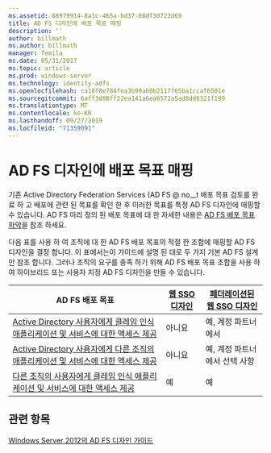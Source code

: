 ```yaml
---
ms.assetid: 68979914-8a1c-465a-bd37-08df30722d69
title: AD FS 디자인에 배포 목표 매핑
description: ''
author: billmath
ms.author: billmath
manager: femila
ms.date: 05/31/2017
ms.topic: article
ms.prod: windows-server
ms.technology: identity-adfs
ms.openlocfilehash: ca10f8e784fea3b99a60b2117f65ba1ccaf6501e
ms.sourcegitcommit: 6aff3d88ff22ea141a6ea6572a5ad8dd6321f199
ms.translationtype: MT
ms.contentlocale: ko-KR
ms.lasthandoff: 09/27/2019
ms.locfileid: "71359091"
---
```

# <a name="mapping-your-deployment-goals-to-an-ad-fs-design"></a>AD FS 디자인에 배포 목표 매핑


기존 Active Directory Federation Services \(AD FS @ no__t 배포 목표 검토를 완료 하 고 배포에 관련 된 목표를 확인 한 후 이러한 목표를 특정 AD FS 디자인에 매핑할 수 있습니다. AD FS 미리 정의 된 배포 목표에 대 한 자세한 내용은 [AD FS 배포 목표 파악](Identifying-Your-AD-FS-Deployment-Goals.md)을 참조 하세요.  
  
다음 표를 사용 하 여 조직에 대 한 AD FS 배포 목표의 적절 한 조합에 매핑할 AD FS 디자인을 결정 합니다. 이 표에서는이 가이드에 설명 된 대로 두 가지 기본 AD FS 설계만 참조 합니다. 그러나 조직의 요구를 충족 하기 위해 AD FS 배포 목표 조합을 사용 하 여 하이브리드 또는 사용자 지정 AD FS 디자인을 만들 수 있습니다.  
  
|AD FS 배포 목표|[웹 SSO 디자인](Web-SSO-Design.md)|[페더레이션된 웹 SSO 디자인](Federated-Web-SSO-Design.md)|  
|---------------------------------------------------------------------------|----------------------------------------------------------------------------------|--------------------------------------------------------------------------------------------|  
|[Active Directory 사용자에게 클레임 인식 애플리케이션 및 서비스에 대한 액세스 제공](Provide-Your-Active-Directory-Users-Access-to-Your-Claims-Aware-Applications-and-Services.md)|아니요|예, 계정 파트너에서|  
|[Active Directory 사용자에게 다른 조직의 애플리케이션 및 서비스에 대한 액세스 제공](Provide-Your-Active-Directory-Users-Access-to-the-Applications-and-Services-of-Other-Organizations.md)|아니요|예, 계정 파트너에서 선택 사항|  
|[다른 조직의 사용자에게 클레임 인식 애플리케이션 및 서비스에 대한 액세스 제공](Provide-Users-in-Another-Organization-Access-to-Your-Claims-Aware-Applications-and-Services.md)|예|예|  

## <a name="see-also"></a>관련 항목
[Windows Server 2012의 AD FS 디자인 가이드](AD-FS-Design-Guide-in-Windows-Server-2012.md)
  

